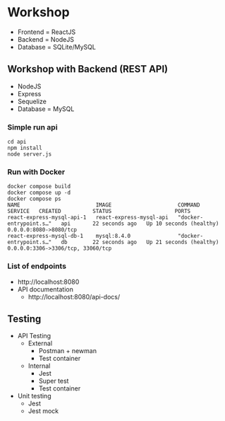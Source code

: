 # Workshop
* Frontend = ReactJS
* Backend = NodeJS
* Database = SQLite/MySQL


## Workshop with Backend (REST API)
* NodeJS
* Express
* Sequelize
* Database = MySQL

### Simple run api
```
cd api
npm install
node server.js
```

### Run with Docker
```
docker compose build
docker compose up -d
docker compose ps
NAME                        IMAGE                     COMMAND                  SERVICE   CREATED          STATUS                    PORTS
react-express-mysql-api-1   react-express-mysql-api   "docker-entrypoint.s…"   api       22 seconds ago   Up 10 seconds (healthy)   0.0.0.0:8080->8080/tcp
react-express-mysql-db-1    mysql:8.4.0               "docker-entrypoint.s…"   db        22 seconds ago   Up 21 seconds (healthy)   0.0.0.0:3306->3306/tcp, 33060/tcp
```

### List of endpoints
* http://localhost:8080
* API documentation
  * http://localhost:8080/api-docs/

## Testing
* API Testing
  * External
    * Postman + newman
    * Test container
  * Internal
    * Jest
    * Super test
    * Test container
* Unit testing
    * Jest
    * Jest mock
